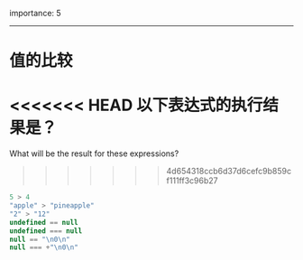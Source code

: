 importance: 5

---

# 值的比较

<<<<<<< HEAD
以下表达式的执行结果是？
=======
What will be the result for these expressions?
>>>>>>> 4d654318ccb6d37d6cefc9b859cf111ff3c96b27

```js no-beautify
5 > 4
"apple" > "pineapple"
"2" > "12"
undefined == null
undefined === null
null == "\n0\n"
null === +"\n0\n"
```

